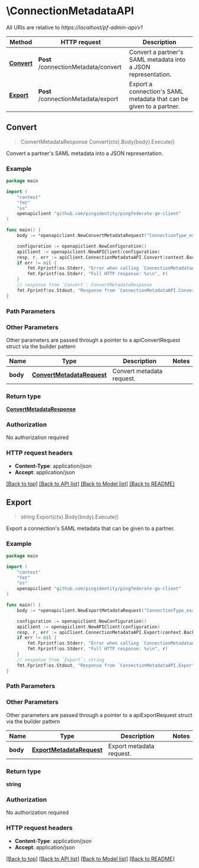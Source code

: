 # \ConnectionMetadataAPI

All URIs are relative to *https://localhost/pf-admin-api/v1*

Method | HTTP request | Description
------------- | ------------- | -------------
[**Convert**](ConnectionMetadataAPI.md#Convert) | **Post** /connectionMetadata/convert | Convert a partner&#39;s SAML metadata into a JSON representation.
[**Export**](ConnectionMetadataAPI.md#Export) | **Post** /connectionMetadata/export | Export a connection&#39;s SAML metadata that can be given to a partner.



## Convert

> ConvertMetadataResponse Convert(ctx).Body(body).Execute()

Convert a partner's SAML metadata into a JSON representation.



### Example

```go
package main

import (
    "context"
    "fmt"
    "os"
    openapiclient "github.com/pingidentity/pingfederate-go-client"
)

func main() {
    body := *openapiclient.NewConvertMetadataRequest("ConnectionType_example", "ExpectedProtocol_example", "SamlMetadata_example") // ConvertMetadataRequest | Convert metadata request.

    configuration := openapiclient.NewConfiguration()
    apiClient := openapiclient.NewAPIClient(configuration)
    resp, r, err := apiClient.ConnectionMetadataAPI.Convert(context.Background()).Body(body).Execute()
    if err != nil {
        fmt.Fprintf(os.Stderr, "Error when calling `ConnectionMetadataAPI.Convert``: %v\n", err)
        fmt.Fprintf(os.Stderr, "Full HTTP response: %v\n", r)
    }
    // response from `Convert`: ConvertMetadataResponse
    fmt.Fprintf(os.Stdout, "Response from `ConnectionMetadataAPI.Convert`: %v\n", resp)
}
```

### Path Parameters



### Other Parameters

Other parameters are passed through a pointer to a apiConvertRequest struct via the builder pattern


Name | Type | Description  | Notes
------------- | ------------- | ------------- | -------------
 **body** | [**ConvertMetadataRequest**](ConvertMetadataRequest.md) | Convert metadata request. | 

### Return type

[**ConvertMetadataResponse**](ConvertMetadataResponse.md)

### Authorization

No authorization required

### HTTP request headers

- **Content-Type**: application/json
- **Accept**: application/json

[[Back to top]](#) [[Back to API list]](../README.md#documentation-for-api-endpoints)
[[Back to Model list]](../README.md#documentation-for-models)
[[Back to README]](../README.md)


## Export

> string Export(ctx).Body(body).Execute()

Export a connection's SAML metadata that can be given to a partner.

### Example

```go
package main

import (
    "context"
    "fmt"
    "os"
    openapiclient "github.com/pingidentity/pingfederate-go-client"
)

func main() {
    body := *openapiclient.NewExportMetadataRequest("ConnectionType_example", "ConnectionId_example") // ExportMetadataRequest | Export metadata request.

    configuration := openapiclient.NewConfiguration()
    apiClient := openapiclient.NewAPIClient(configuration)
    resp, r, err := apiClient.ConnectionMetadataAPI.Export(context.Background()).Body(body).Execute()
    if err != nil {
        fmt.Fprintf(os.Stderr, "Error when calling `ConnectionMetadataAPI.Export``: %v\n", err)
        fmt.Fprintf(os.Stderr, "Full HTTP response: %v\n", r)
    }
    // response from `Export`: string
    fmt.Fprintf(os.Stdout, "Response from `ConnectionMetadataAPI.Export`: %v\n", resp)
}
```

### Path Parameters



### Other Parameters

Other parameters are passed through a pointer to a apiExportRequest struct via the builder pattern


Name | Type | Description  | Notes
------------- | ------------- | ------------- | -------------
 **body** | [**ExportMetadataRequest**](ExportMetadataRequest.md) | Export metadata request. | 

### Return type

**string**

### Authorization

No authorization required

### HTTP request headers

- **Content-Type**: application/json
- **Accept**: application/json

[[Back to top]](#) [[Back to API list]](../README.md#documentation-for-api-endpoints)
[[Back to Model list]](../README.md#documentation-for-models)
[[Back to README]](../README.md)

